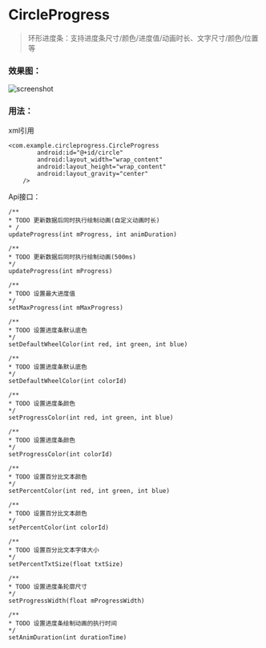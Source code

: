 # CircleProgress

> 环形进度条：支持进度条尺寸/颜色/进度值/动画时长、文字尺寸/颜色/位置等

### 效果图：

![screenshot](https://github.com/SmartArvin/ForSmartTvDemos/raw/master/UI%E5%BC%80%E5%8F%91/%E3%80%90%E7%8E%AF%E5%BD%A2%E8%BF%9B%E5%BA%A6%E6%9D%A1%E3%80%91CircleProgress/arts/screenshot.gif)

### 用法：

xml引用

```
<com.example.circleprogress.CircleProgress
    	android:id="@+id/circle"
        android:layout_width="wrap_content"
    	android:layout_height="wrap_content"
    	android:layout_gravity="center"
    />
```

Api接口：

```
/**
* TODO 更新数据后同时执行绘制动画(自定义动画时长)
* /
updateProgress(int mProgress, int animDuration)

/**
* TODO 更新数据后同时执行绘制动画(500ms)
*/
updateProgress(int mProgress)

/**
* TODO 设置最大进度值
*/
setMaxProgress(int mMaxProgress)

/**
* TODO 设置进度条默认底色
*/
setDefaultWheelColor(int red, int green, int blue)

/**
* TODO 设置进度条默认底色
*/
setDefaultWheelColor(int colorId)

/**
* TODO 设置进度条颜色
*/
setProgressColor(int red, int green, int blue)

/**
* TODO 设置进度条颜色
*/
setProgressColor(int colorId)

/**
* TODO 设置百分比文本颜色
*/
setPercentColor(int red, int green, int blue)

/**
* TODO 设置百分比文本颜色
*/
setPercentColor(int colorId)

/**
* TODO 设置百分比文本字体大小
*/
setPercentTxtSize(float txtSize)

/**
* TODO 设置进度条轮廓尺寸
*/
setProgressWidth(float mProgressWidth)

/**
* TODO 设置进度条绘制动画的执行时间
*/
setAnimDuration(int durationTime)
```

